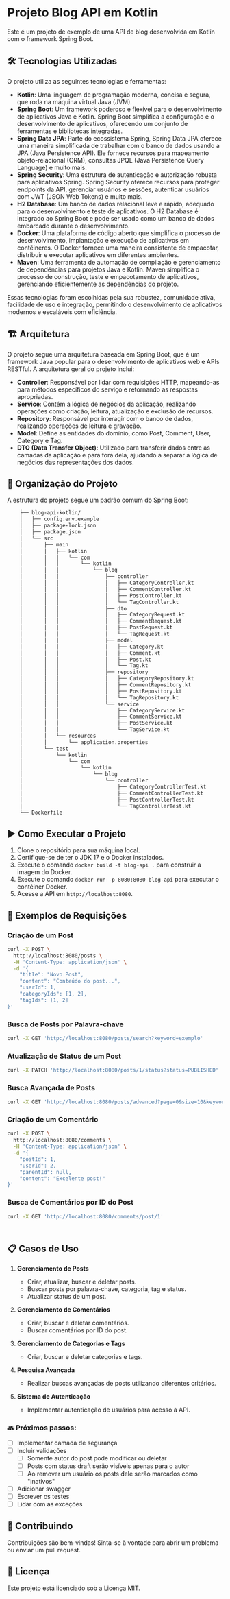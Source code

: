 # Projeto Blog API em Kotlin

Este é um projeto de exemplo de uma API de blog desenvolvida em Kotlin com o framework Spring Boot.


## 🛠️ Tecnologias Utilizadas

O projeto utiliza as seguintes tecnologias e ferramentas:

-   **Kotlin**: Uma linguagem de programação moderna, concisa e segura, que roda na máquina virtual Java (JVM).    
-   **Spring Boot**: Um framework poderoso e flexível para o desenvolvimento de aplicativos Java e Kotlin. Spring Boot simplifica a configuração e o desenvolvimento de aplicativos, oferecendo um conjunto de ferramentas e bibliotecas integradas.
-   **Spring Data JPA**: Parte do ecossistema Spring, Spring Data JPA oferece uma maneira simplificada de trabalhar com o banco de dados usando a JPA (Java Persistence API). Ele fornece recursos para mapeamento objeto-relacional (ORM), consultas JPQL (Java Persistence Query Language) e muito mais.
-   **Spring Security**: Uma estrutura de autenticação e autorização robusta para aplicativos Spring. Spring Security oferece recursos para proteger endpoints da API, gerenciar usuários e sessões, autenticar usuários com JWT (JSON Web Tokens) e muito mais.
-   **H2 Database**: Um banco de dados relacional leve e rápido, adequado para o desenvolvimento e teste de aplicativos. O H2 Database é integrado ao Spring Boot e pode ser usado como um banco de dados embarcado durante o desenvolvimento.
-   **Docker**: Uma plataforma de código aberto que simplifica o processo de desenvolvimento, implantação e execução de aplicativos em contêineres. O Docker fornece uma maneira consistente de empacotar, distribuir e executar aplicativos em diferentes ambientes.
-   **Maven**: Uma ferramenta de automação de compilação e gerenciamento de dependências para projetos Java e Kotlin. Maven simplifica o processo de construção, teste e empacotamento de aplicativos, gerenciando eficientemente as dependências do projeto.    

Essas tecnologias foram escolhidas pela sua robustez, comunidade ativa, facilidade de uso e integração, permitindo o desenvolvimento de aplicativos modernos e escaláveis com eficiência.

## 🏗️ Arquitetura

O projeto segue uma arquitetura baseada em Spring Boot, que é um framework Java popular para o desenvolvimento de aplicativos web e APIs RESTful. A arquitetura geral do projeto inclui:

-   **Controller**: Responsável por lidar com requisições HTTP, mapeando-as para métodos específicos do serviço e retornando as respostas apropriadas.
-   **Service**: Contém a lógica de negócios da aplicação, realizando operações como criação, leitura, atualização e exclusão de recursos.
-   **Repository**: Responsável por interagir com o banco de dados, realizando operações de leitura e gravação.
-   **Model**: Define as entidades do domínio, como Post, Comment, User, Category e Tag.
-   **DTO (Data Transfer Object)**: Utilizado para transferir dados entre as camadas da aplicação e para fora dela, ajudando a separar a lógica de negócios das representações dos dados.
    

## 📂 Organização do Projeto

A estrutura do projeto segue um padrão comum do Spring Boot:

```sh
    ├── blog-api-kotlin/
    │   ├── config.env.example
    │   ├── package-lock.json
    │   ├── package.json
    │   └── src
    │       ├── main
    │       │   ├── kotlin
    │       │   │   └── com
    │       │   │       └── kotlin
    │       │   │           └── blog
    │       │   │               ├── controller
    │       │   │               │   ├── CategoryController.kt
    │       │   │               │   ├── CommentController.kt
    │       │   │               │   ├── PostController.kt
    │       │   │               │   └── TagController.kt
    │       │   │               ├── dto
    │       │   │               │   ├── CategoryRequest.kt
    │       │   │               │   ├── CommentRequest.kt
    │       │   │               │   ├── PostRequest.kt
    │       │   │               │   └── TagRequest.kt
    │       │   │               ├── model
    │       │   │               │   ├── Category.kt
    │       │   │               │   ├── Comment.kt
    │       │   │               │   ├── Post.kt
    │       │   │               │   └── Tag.kt
    │       │   │               ├── repository
    │       │   │               │   ├── CategoryRepository.kt
    │       │   │               │   ├── CommentRepository.kt
    │       │   │               │   ├── PostRepository.kt
    │       │   │               │   └── TagRepository.kt
    │       │   │               └── service
    │       │   │                   ├── CategoryService.kt
    │       │   │                   ├── CommentService.kt
    │       │   │                   ├── PostService.kt
    │       │   │                   └── TagService.kt
    │       │   └── resources
    │       │       └── application.properties
    │       └── test
    │           └── kotlin
    │               └── com
    │                   └── kotlin
    │                       └── blog
    │                           └── controller
    │                               ├── CategoryControllerTest.kt
    │                               ├── CommentControllerTest.kt
    │                               ├── PostControllerTest.kt
    │                               └── TagControllerTest.kt
    └── Dockerfile
```

## ▶️ Como Executar o Projeto

1. Clone o repositório para sua máquina local.
2. Certifique-se de ter o JDK 17 e o Docker instalados.
3. Execute o comando `docker build -t blog-api .` para construir a imagem do Docker.
4. Execute o comando `docker run -p 8080:8080 blog-api` para executar o contêiner Docker.
5. Acesse a API em `http://localhost:8080`.

## 🚀 Exemplos de Requisições

### Criação de um Post
```bash
curl -X POST \
  http://localhost:8080/posts \
  -H 'Content-Type: application/json' \
  -d '{
    "title": "Novo Post",
    "content": "Conteúdo do post...",
    "userId": 1,
    "categoryIds": [1, 2],
    "tagIds": [1, 2]
}'
```

### Busca de Posts por Palavra-chave
```bash
curl -X GET 'http://localhost:8080/posts/search?keyword=exemplo'
```

### Atualização de Status de um Post
```bash
curl -X PATCH 'http://localhost:8080/posts/1/status?status=PUBLISHED'
```

### Busca Avançada de Posts
```bash
curl -X GET 'http://localhost:8080/posts/advanced?page=0&size=10&keyword=exemplo&category=tecnologia&tag=java&status=published'
```

### Criação de um Comentário
```bash
curl -X POST \
  http://localhost:8080/comments \
  -H 'Content-Type: application/json' \
  -d '{
    "postId": 1,
    "userId": 2,
    "parentId": null,
    "content": "Excelente post!"
}'
```

### Busca de Comentários por ID do Post
```bash
curl -X GET 'http://localhost:8080/comments/post/1'
```

###
```bash
```

## 📋 Casos de Uso

1.  **Gerenciamento de Posts**
    -   Criar, atualizar, buscar e deletar posts.
    -   Buscar posts por palavra-chave, categoria, tag e status.
    -   Atualizar status de um post.
  
2.  **Gerenciamento de Comentários**  
    -   Criar, buscar e deletar comentários.
    -   Buscar comentários por ID do post.
    
3.  **Gerenciamento de Categorias e Tags**
    -   Criar, buscar e deletar categorias e tags.
    
4.  **Pesquisa Avançada**
    -   Realizar buscas avançadas de posts utilizando diferentes critérios.
    
5.  **Sistema de Autenticação**
    -   Implementar autenticação de usuários para acesso à API.

### 🔜 Próximos passos:

 - [ ] Implementar camada de segurança
 - [ ] Incluir validações
	 - [ ] Somente autor do post pode modificar ou deletar
	 - [ ] Posts com status draft serão visíveis apenas para o autor
	 - [ ] Ao remover um usuário os posts dele serão marcados como "inativos"
 - [ ] Adicionar swagger
 - [ ] Escrever os testes
 - [ ] Lidar com as exceções

## 🤝 Contribuindo
Contribuições são bem-vindas! Sinta-se à vontade para abrir um problema ou enviar um pull request.

## 📝 Licença
Este projeto está licenciado sob a Licença MIT.
